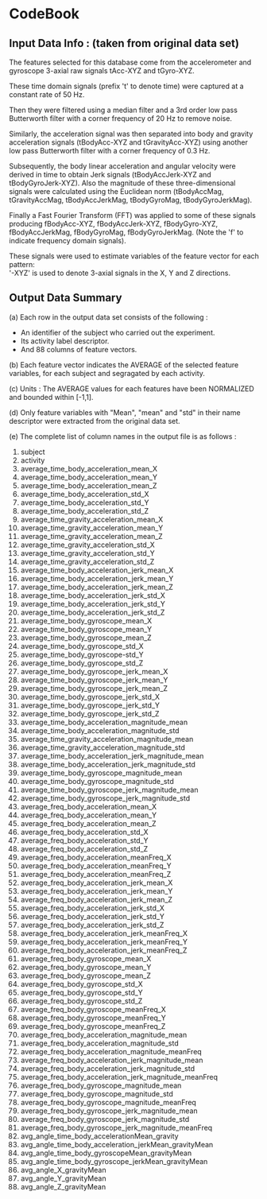 CodeBook 
=========

Input Data Info : (taken from original data set)
------------------------------------------------

The features selected for this database come from the accelerometer and gyroscope 3-axial raw signals tAcc-XYZ and tGyro-XYZ.

These time domain signals (prefix 't' to denote time) were captured at a constant rate of 50 Hz.

Then they were filtered using a median filter and a 3rd order low pass Butterworth filter with a corner frequency of 20 Hz to remove noise. 

Similarly, the acceleration signal was then separated into body and gravity acceleration signals (tBodyAcc-XYZ and tGravityAcc-XYZ) using another low pass Butterworth filter with a corner frequency of 0.3 Hz. 

Subsequently, the body linear acceleration and angular velocity were derived in time to obtain Jerk signals (tBodyAccJerk-XYZ and tBodyGyroJerk-XYZ). Also the magnitude of these three-dimensional signals were calculated using the Euclidean norm (tBodyAccMag, tGravityAccMag, tBodyAccJerkMag, tBodyGyroMag, tBodyGyroJerkMag). 

Finally a Fast Fourier Transform (FFT) was applied to some of these signals producing fBodyAcc-XYZ, fBodyAccJerk-XYZ, fBodyGyro-XYZ, fBodyAccJerkMag, fBodyGyroMag, fBodyGyroJerkMag. (Note the 'f' to indicate frequency domain signals). 

These signals were used to estimate variables of the feature vector for each pattern:  
'-XYZ' is used to denote 3-axial signals in the X, Y and Z directions.


Output Data Summary
--------------------

(a) Each row in the output data set consists of the following :
- An identifier of the subject who carried out the experiment.
- Its activity label descriptor.  
- And 88 columns of feature vectors.

(b) Each feature vector indicates the AVERAGE of the selected feature variables, for each subject and segragated by each activity.

(c) Units : The AVERAGE values for each features have been NORMALIZED and bounded within [-1,1].

(d) Only feature variables with "Mean", "mean" and "std" in their name descriptor were extracted from the original data set.

(e) The complete list of column names in the output file is as follows : 

1.  subject
2.  activity
3.  average_time_body_acceleration_mean_X
4.  average_time_body_acceleration_mean_Y
5.  average_time_body_acceleration_mean_Z
6.  average_time_body_acceleration_std_X
7.  average_time_body_acceleration_std_Y
8.  average_time_body_acceleration_std_Z
9.  average_time_gravity_acceleration_mean_X
10. average_time_gravity_acceleration_mean_Y
11. average_time_gravity_acceleration_mean_Z
12. average_time_gravity_acceleration_std_X
13. average_time_gravity_acceleration_std_Y
14. average_time_gravity_acceleration_std_Z
15. average_time_body_acceleration_jerk_mean_X
16. average_time_body_acceleration_jerk_mean_Y
17. average_time_body_acceleration_jerk_mean_Z
18. average_time_body_acceleration_jerk_std_X
19. average_time_body_acceleration_jerk_std_Y
20. average_time_body_acceleration_jerk_std_Z
21. average_time_body_gyroscope_mean_X
22. average_time_body_gyroscope_mean_Y
23. average_time_body_gyroscope_mean_Z
24. average_time_body_gyroscope_std_X
25. average_time_body_gyroscope-std_Y
26. average_time_body_gyroscope_std_Z
27. average_time_body_gyroscope_jerk_mean_X
28. average_time_body_gyroscope_jerk_mean_Y
29. average_time_body_gyroscope_jerk_mean_Z
30. average_time_body_gyroscope_jerk_std_X
31. average_time_body_gyroscope_jerk_std_Y
32. average_time_body_gyroscope_jerk_std_Z
33. average_time_body_acceleration_magnitude_mean
34. average_time_body_acceleration_magnitude_std
35. average_time_gravity_acceleration_magnitude_mean
36. average_time_gravity_acceleration_magnitude_std
37. average_time_body_acceleration_jerk_magnitude_mean
38. average_time_body_acceleration_jerk_magnitude_std
39. average_time_body_gyroscope_magnitude_mean
40. average_time_body_gyroscope_magnitude_std
41. average_time_body_gyroscope_jerk_magnitude_mean
42. average_time_body_gyroscope_jerk_magnitude_std
43. average_freq_body_acceleration_mean_X
44. average_freq_body_acceleration_mean_Y
45. average_freq_body_acceleration_mean_Z
46. average_freq_body_acceleration_std_X
47. average_freq_body_acceleration_std_Y
48. average_freq_body_acceleration_std_Z
49. average_freq_body_acceleration_meanFreq_X
50. average_freq_body_acceleration_meanFreq_Y
51. average_freq_body_acceleration_meanFreq_Z
52. average_freq_body_acceleration_jerk_mean_X
53. average_freq_body_acceleration_jerk_mean_Y
54. average_freq_body_acceleration_jerk_mean_Z
55. average_freq_body_acceleration_jerk_std_X
56. average_freq_body_acceleration_jerk_std_Y
57. average_freq_body_acceleration_jerk_std_Z
58. average_freq_body_acceleration_jerk_meanFreq_X
59. average_freq_body_acceleration_jerk_meanFreq_Y
60. average_freq_body_acceleration_jerk_meanFreq_Z
61. average_freq_body_gyroscope_mean_X
62. average_freq_body_gyroscope_mean_Y
63. average_freq_body_gyroscope_mean_Z
64. average_freq_body_gyroscope_std_X
65. average_freq_body_gyroscope_std_Y
66. average_freq_body_gyroscope_std_Z
67. average_freq_body_gyroscope_meanFreq_X
68. average_freq_body_gyroscope_meanFreq_Y
69. average_freq_body_gyroscope_meanFreq_Z
70. average_freq_body_acceleration_magnitude_mean
71. average_freq_body_acceleration_magnitude_std
72. average_freq_body_acceleration_magnitude_meanFreq
73. average_freq_body_acceleration_jerk_magnitude_mean
74. average_freq_body_acceleration_jerk_magnitude_std
75. average_freq_body_acceleration_jerk_magnitude_meanFreq
76. average_freq_body_gyroscope_magnitude_mean
77. average_freq_body_gyroscope_magnitude_std
78. average_freq_body_gyroscope_magnitude_meanFreq
79. average_freq_body_gyroscope_jerk_magnitude_mean
80. average_freq_body_gyroscope_jerk_magnitude_std
81. average_freq_body_gyroscope_jerk_magnitude_meanFreq
82. avg_angle_time_body_accelerationMean_gravity
83. avg_angle_time_body_acceleration_jerkMean_gravityMean
84. avg_angle_time_body_gyroscopeMean_gravityMean
85. avg_angle_time_body_gyroscope_jerkMean_gravityMean
86. avg_angle_X_gravityMean
87. avg_angle_Y_gravityMean
88. avg_angle_Z_gravityMean
